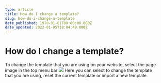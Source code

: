 ```yaml
---
type: article
title: How do I change a template?
slug: how-do-i-change-a-template
date_published: 1970-01-01T00:00:00.000Z
date_updated: 2022-01-05T18:04:49.000Z
---
```


# How do I change a template?

To change the template that you are using on your website, select the page image in the top menu bar
![](https://lh3.googleusercontent.com/3D8Dw6I8zDqnUC5XGEs_YQKPlCVCzJZcOmln3MT3vNKuGhm8hzLm0RGNllxenSGmtEk3LnZTuJgoMruw0ouznV7n1z5MZeP8O6905Qekn8nbyup6oHZKnXnCwATb8an3RkXpPZJj)
Here you can select to change the template that you are using, reset the current template or import a new template.